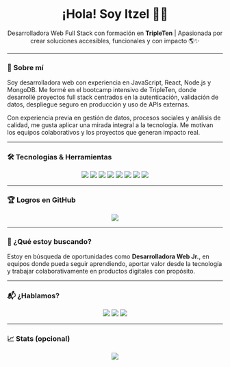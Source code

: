 <h1 align="center">¡Hola! Soy Itzel 👋🏽</h1>

<p align="center">
Desarrolladora Web Full Stack con formación en <strong>TripleTen</strong> | Apasionada por crear soluciones accesibles, funcionales y con impacto 🌎✨
</p>

---

### 💼 Sobre mí

Soy desarrolladora web con experiencia en JavaScript, React, Node.js y MongoDB. Me formé en el bootcamp intensivo de TripleTen, donde desarrollé proyectos full stack centrados en la autenticación, validación de datos, despliegue seguro en producción y uso de APIs externas.

Con experiencia previa en gestión de datos, procesos sociales y análisis de calidad, me gusta aplicar una mirada integral a la tecnología. Me motivan los equipos colaborativos y los proyectos que generan impacto real.

---

### 🛠️ Tecnologías & Herramientas

<p align="center">
  <img src="https://img.shields.io/badge/-JavaScript-F7DF1E?style=flat-square&logo=javascript&logoColor=000" />
  <img src="https://img.shields.io/badge/-React-61DAFB?style=flat-square&logo=react&logoColor=000" />
  <img src="https://img.shields.io/badge/-Node.js-339933?style=flat-square&logo=node.js&logoColor=fff" />
  <img src="https://img.shields.io/badge/-MongoDB-47A248?style=flat-square&logo=mongodb&logoColor=fff" />
  <img src="https://img.shields.io/badge/-HTML5-E34F26?style=flat-square&logo=html5&logoColor=fff" />
  <img src="https://img.shields.io/badge/-CSS3-1572B6?style=flat-square&logo=css3&logoColor=fff" />
  <img src="https://img.shields.io/badge/-Git-F05032?style=flat-square&logo=git&logoColor=fff" />
  <img src="https://img.shields.io/badge/-Figma-F24E1E?style=flat-square&logo=figma&logoColor=fff" />
</p>

---

### 🏆 Logros en GitHub

<p align="center">
  <img src="https://github-profile-trophy.vercel.app/?username=ItzelSerna&theme=gruvbox&column=3&margin-w=15&margin-h=15" />
</p>

---

### 📌 ¿Qué estoy buscando?

Estoy en búsqueda de oportunidades como **Desarrolladora Web Jr.**, en equipos donde pueda seguir aprendiendo, aportar valor desde la tecnología y trabajar colaborativamente en productos digitales con propósito.

---

### 📬 ¿Hablamos?

<p align="center">
  <a href="https://www.linkedin.com/in/itzel-concepción-serna-gavilanes-8962a3177"><img src="https://img.shields.io/badge/-LinkedIn-0A66C2?style=for-the-badge&logo=linkedin&logoColor=white" /></a>
  <a href="https://github.com/ItzelSerna"><img src="https://img.shields.io/badge/-GitHub-181717?style=for-the-badge&logo=github&logoColor=white" /></a>
  <a href="mailto:itzel.c.serna.g19@gmail.com"><img src="https://img.shields.io/badge/-Email-D14836?style=for-the-badge&logo=gmail&logoColor=white" /></a>
</p>

---

### 📈 Stats (opcional)

<p align="center">
  <img src="https://github-readme-stats.vercel.app/api/top-langs/?username=ItzelSerna&layout=compact&theme=default" />
</p>



